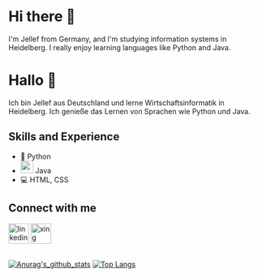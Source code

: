 # Hi there 👋

I'm Jellef from Germany, and I'm studying information systems in Heidelberg. I really enjoy learning languages like Python and Java.



# Hallo 👋

Ich bin Jellef aus Deutschland und lerne Wirtschaftsinformatik in Heidelberg. Ich genieße das Lernen von Sprachen wie Python und Java.



## Skills and Experience
* 🐍 Python
* <img src= "https://emoji.gg/assets/emoji/java.png" width = 25> Java
* 💻 HTML, CSS

## Connect with me
[<img src='https://cdn.jsdelivr.net/npm/simple-icons@3.0.1/icons/linkedin.svg' alt='linkedin' height='40'>](https://www.linkedin.com/in/jellef-abbenseth-7ab1a3216/)
[<img src='https://cdn.onlinewebfonts.com/svg/img_134022.png' alt='xing' height='40'>](https://www.xing.com/profile/Jellef_Abbenseth) 

##
[![Anurag's_github_stats](https://github-readme-stats.vercel.app/api?username=Shad6owh4rd)](https://github.com/anuraghazra/github-readme-stats)
[![Top Langs](https://github-readme-stats.vercel.app/api/top-langs/?username=Shad6owh4rd&layout=compact)](https://github.com/anuraghazra/github-readme-stats)
